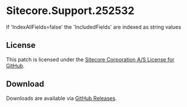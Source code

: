 # Sitecore.Support.252532
If 'IndexAllFields=false' the 'IncludedFields' are indexed as string values

## License  
This patch is licensed under the [Sitecore Corporation A/S License for GitHub](https://github.com/sitecoresupport/Sitecore.Support.252532/blob/master/LICENSE).  

## Download  
Downloads are available via [GitHub Releases](https://github.com/sitecoresupport/Sitecore.Support.252532/releases).  
